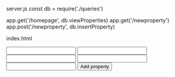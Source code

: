 server.js
const db = require('./queries')

app.get('/homepage', db.viewProperties)
app.get('/newproperty')
app.post('/newproperty', db.insertProperty)




index.html
<form action="/newproperty" method=”POST”>
<input type="text" name="title">
<input type="text" name="location">
<input type="text" name="description">
<input type="text" name="price">
<input type="text" name="host">
<input type="submit" value="Add property">
